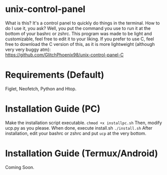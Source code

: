 # unix-control-panel
What is this? It's a control panel to quickly do things in the terminal.
How to do I use it, you ask?
Well, you put the command you use to run it at the bottom of your bashrc or zshrc.
This program was made to be light and customizable, feel free to edit it to your liking.
If you prefer to use C, feel free to download the C version of this, as it is more lightweight (although very very buggy atm): <br>
https://github.com/GlitchPhoenix98/unix-control-panel-C
# Requirements (Default)
Figlet, Neofetch, Python and Htop.
# Installation Guide (PC)
Make the installation script executable.
```chmod +x installpc.sh```
Then, modify ucp.py as you please. When done, execute install.sh
```./install.sh```
After installation, edit your bashrc or zshrc and put ```ucp``` at the very bottom.
# Installation Guide (Termux/Android)
Coming Soon.
